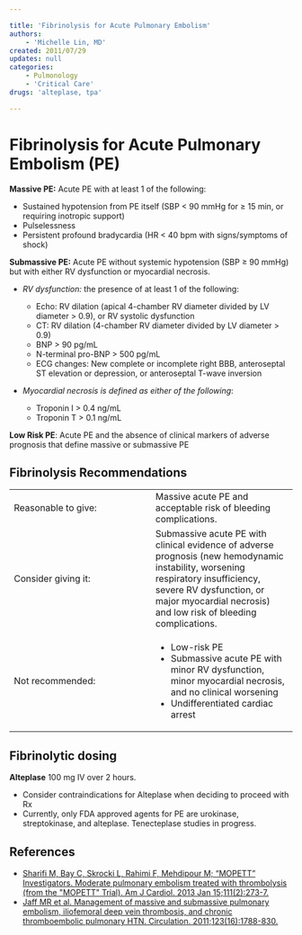 ```yaml
---

title: 'Fibrinolysis for Acute Pulmonary Embolism'
authors:
    - 'Michelle Lin, MD'
created: 2011/07/29
updates: null
categories:
    - Pulmonology
    - 'Critical Care'
drugs: 'alteplase, tpa'

---
```




# Fibrinolysis for Acute Pulmonary Embolism (PE)

**Massive PE:** Acute PE with at least 1 of the following:

-   Sustained hypotension from PE itself (SBP &lt; 90 mmHg for ≥ 15 min, or requiring inotropic support)
-   Pulselessness
-   Persistent profound bradycardia (HR &lt; 40 bpm with signs/symptoms of shock)

**Submassive PE:** Acute PE without systemic hypotension (SBP ≥ 90 mmHg) but with either RV dysfunction or myocardial necrosis.

-   *RV dysfunction:* the presence of at least 1 of the following:

    -   Echo: RV dilation (apical 4-chamber RV diameter divided by LV diameter &gt; 0.9), or RV systolic dysfunction
    -   CT: RV dilation (4-chamber RV diameter divided by LV diameter &gt; 0.9)
    -   BNP &gt; 90 pg/mL
    -   N-terminal pro-BNP &gt; 500 pg/mL
    -   ECG changes: New complete or incomplete right BBB, anteroseptal ST elevation or depression, or anteroseptal T-wave inversion
-   *Myocardial necrosis is defined as either of the following*:

    -   Troponin I &gt; 0.4 ng/mL
    -   Troponin T &gt; 0.1 ng/mL

**Low Risk PE**: Acute PE and the absence of clinical markers of adverse prognosis that define massive or submassive PE

## Fibrinolysis Recommendations

<table>
<colgroup>
<col width="50%" />
<col width="50%" />
</colgroup>
<tbody>
<tr class="odd">
<td>Reasonable to give:</td>
<td>Massive acute PE and acceptable risk of bleeding complications.</td>
</tr>
<tr class="even">
<td>Consider giving it:</td>
<td>Submassive acute PE with clinical evidence of adverse prognosis (new hemodynamic instability, worsening respiratory insufficiency, severe RV dysfunction, or major myocardial necrosis) and low risk of bleeding complications.</td>
</tr>
<tr class="odd">
<td>Not recommended:</td>
<td><ul>
<li>Low-risk PE</li>
<li>Submassive acute PE with minor RV dysfunction, minor myocardial necrosis, and no clinical worsening</li>
<li>Undifferentiated cardiac arrest</li>
</ul></td>
</tr>
</tbody>
</table>

## Fibrinolytic dosing

**Alteplase** 100 mg IV over 2 hours.
-   Consider contraindications for Alteplase when deciding to proceed with Rx
-   Currently, only FDA approved agents for PE are urokinase, streptokinase, and alteplase. Tenecteplase studies in progress.

## References

-   [Sharifi M, Bay C, Skrocki L, Rahimi F, Mehdipour M; “MOPETT” Investigators. Moderate pulmonary embolism treated with thrombolysis (from the "MOPETT" Trial). Am J Cardiol. 2013 Jan 15;111(2):273-7.](http://www.ncbi.nlm.nih.gov/pubmed/?term=23102885)
-   [Jaff MR et al. Management of massive and submassive pulmonary embolism, iliofemoral deep vein thrombosis, and chronic thromboembolic pulmonary HTN. Circulation. 2011;123(16):1788-830.](http://circ.ahajournals.org/content/123/16/1788.full)

